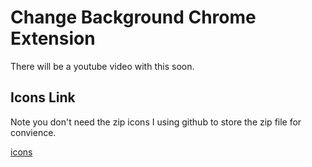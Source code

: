 # Change Background Chrome Extension

There will be a youtube video with this soon.

## Icons Link

Note you don't need the zip icons I using github to store the zip file for convience.

[icons](https://github.com/phptuts/changebackgroundchromeextension/raw/master/icons.zip)
